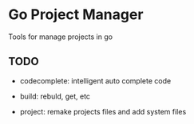 # Go Project Manager
Tools for manage projects in go

## TODO
 - codecomplete: intelligent auto complete code
 
 - build: rebuld, get, etc
 
 - project: remake projects files and add system files
